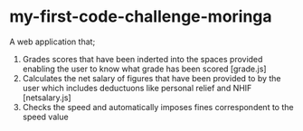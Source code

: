 # my-first-code-challenge-moringa
A web application that;
1. Grades scores that have been inderted into the spaces provided enabling the user to know what grade has been scored [grade.js]
2. Calculates the net salary of figures that have been provided to by the user which includes deductuons like personal relief and NHIF [netsalary.js]
3. Checks the speed and automatically imposes fines correspondent to the speed value
